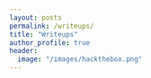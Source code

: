 ```yaml
---
layout: posts
permalink: /writeups/
title: "Writeups"
author_profile: true
header:
  image: "/images/hackthebox.png"
---
```


